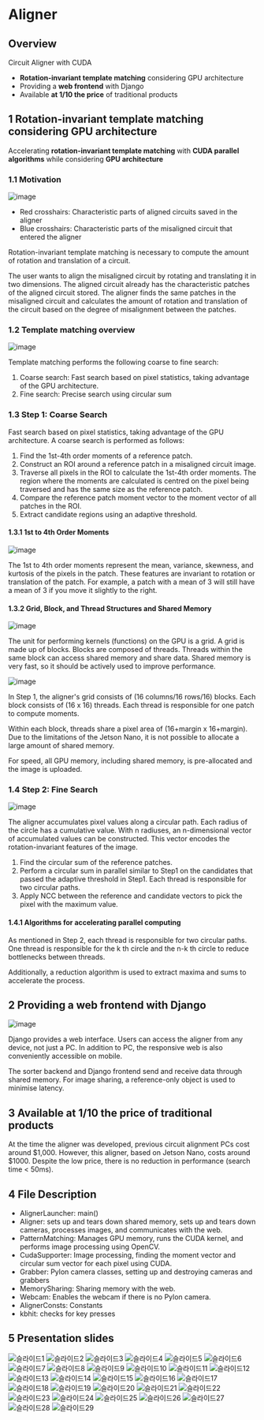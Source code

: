 # Aligner
## Overview
Circuit Aligner with CUDA
- **Rotation-invariant template matching** considering GPU architecture
- Providing a **web frontend** with Django
- Available **at 1/10 the price** of traditional products

## 1 Rotation-invariant template matching considering GPU architecture
Accelerating **rotation-invariant template matching** with **CUDA parallel algorithms** while considering **GPU architecture**

### 1.1 Motivation
![image](https://github.com/ChoiSeongHo-h/Aligner/assets/72921481/8637c327-4f86-447e-9f36-2d58a526a526)
- Red crosshairs: Characteristic parts of aligned circuits saved in the aligner
- Blue crosshairs: Characteristic parts of the misaligned circuit that entered the aligner

Rotation-invariant template matching is necessary to compute the amount of rotation and translation of a circuit. 

The user wants to align the misaligned circuit by rotating and translating it in two dimensions. The aligned circuit already has the characteristic patches of the aligned circuit stored. The aligner finds the same patches in the misaligned circuit and calculates the amount of rotation and translation of the circuit based on the degree of misalignment between the patches.

### 1.2 Template matching overview
![image](https://github.com/ChoiSeongHo-h/Aligner/assets/72921481/b12f0802-473a-4d2d-ae37-5b8a19c2a0fb)

Template matching performs the following coarse to fine search:
1. Coarse search: Fast search based on pixel statistics, taking advantage of the GPU architecture.
2. Fine search: Precise search using circular sum

### 1.3 Step 1: Coarse Search
Fast search based on pixel statistics, taking advantage of the GPU architecture.
A coarse search is performed as follows:
1. Find the 1st-4th order moments of a reference patch.
2. Construct an ROI around a reference patch in a misaligned circuit image.
3. Traverse all pixels in the ROI to calculate the 1st-4th order moments. The region where the moments are calculated is centred on the pixel being traversed and has the same size as the reference patch.
4. Compare the reference patch moment vector to the moment vector of all patches in the ROI.
5. Extract candidate regions using an adaptive threshold.

#### 1.3.1 1st to 4th Order Moments
![image](https://github.com/ChoiSeongHo-h/Aligner/assets/72921481/766b1c7f-d576-4d15-894c-78d1a3e3f256)

The 1st to 4th order moments represent the mean, variance, skewness, and kurtosis of the pixels in the patch. These features are invariant to rotation or translation of the patch. For example, a patch with a mean of 3 will still have a mean of 3 if you move it slightly to the right.


#### 1.3.2 Grid, Block, and Thread Structures and Shared Memory
![image](https://github.com/ChoiSeongHo-h/Aligner/assets/72921481/4a4fddc5-d8ab-4ac8-9759-01fb8f81bb24)

The unit for performing kernels (functions) on the GPU is a grid. A grid is made up of blocks. Blocks are composed of threads. Threads within the same block can access shared memory and share data. Shared memory is very fast, so it should be actively used to improve performance.

![image](https://github.com/ChoiSeongHo-h/Aligner/assets/72921481/7eb25eff-6ea2-4bc0-9c91-f6c010b5384f)


In Step 1, the aligner's grid consists of (16 columns/16 rows/16) blocks. Each block consists of (16 x 16) threads. Each thread is responsible for one patch to compute moments.

Within each block, threads share a pixel area of (16+margin x 16+margin). Due to the limitations of the Jetson Nano, it is not possible to allocate a large amount of shared memory.

For speed, all GPU memory, including shared memory, is pre-allocated and the image is uploaded.

### 1.4 Step 2: Fine Search
![image](https://github.com/ChoiSeongHo-h/Aligner/assets/72921481/9043638e-e927-44c6-80f0-1a1472cf250d)

The aligner accumulates pixel values along a circular path. Each radius of the circle has a cumulative value. With n radiuses, an n-dimensional vector of accumulated values can be constructed. This vector encodes the rotation-invariant features of the image.

1. Find the circular sum of the reference patches.
2. Perform a circular sum in parallel similar to Step1 on the candidates that passed the adaptive threshold in Step1. Each thread is responsible for two circular paths.
3. Apply NCC between the reference and candidate vectors to pick the pixel with the maximum value.

#### 1.4.1 Algorithms for accelerating parallel computing
As mentioned in Step 2, each thread is responsible for two circular paths. One thread is responsible for the k th circle and the n-k th circle to reduce bottlenecks between threads.

Additionally, a reduction algorithm is used to extract maxima and sums to accelerate the process.

## 2 Providing a web frontend with Django
![image](https://github.com/ChoiSeongHo-h/Aligner/assets/72921481/ef185b03-c6a6-4db1-aed5-9baf36ac70ea)

Django provides a web interface. Users can access the aligner from any device, not just a PC. In addition to PC, the responsive web is also conveniently accessible on mobile.

The sorter backend and Django frontend send and receive data through shared memory. For image sharing, a reference-only object is used to minimise latency.

## 3 Available at 1/10 the price of traditional products

At the time the aligner was developed, previous circuit alignment PCs cost around $1,000. However, this aligner, based on Jetson Nano, costs around $1000. Despite the low price, there is no reduction in performance (search time < 50ms).

## 4 File Description
- AlignerLauncher: main()
- Aligner: sets up and tears down shared memory, sets up and tears down cameras, processes images, and communicates with the web.
- PatternMatching: Manages GPU memory, runs the CUDA kernel, and performs image processing using OpenCV.
- CudaSupporter: Image processing, finding the moment vector and circular sum vector for each pixel using CUDA.
- Grabber: Pylon camera classes, setting up and destroying cameras and grabbers
- MemorySharing: Sharing memory with the web.
- Webcam: Enables the webcam if there is no Pylon camera.
- AlignerConsts: Constants
- kbhit: checks for key presses

## 5 Presentation slides


![슬라이드1](https://user-images.githubusercontent.com/72921481/131960995-5ba56429-e7fe-4ef9-8433-94862865c6be.JPG)
![슬라이드2](https://user-images.githubusercontent.com/72921481/131961001-6ca9769a-fae9-4a34-9a41-63c38e88da90.JPG)
![슬라이드3](https://user-images.githubusercontent.com/72921481/131961003-2bf304bd-980c-4aea-9447-1a54c5ed4f94.JPG)
![슬라이드4](https://user-images.githubusercontent.com/72921481/131961005-48bc1803-9df0-461d-b561-c93189b2201a.JPG)
![슬라이드5](https://user-images.githubusercontent.com/72921481/131961006-96c288f3-e933-4f10-8d35-ebac8d3bbbb6.JPG)
![슬라이드6](https://user-images.githubusercontent.com/72921481/131961009-8324bc10-7dae-4cf0-9a43-3b895614e53f.JPG)
![슬라이드7](https://user-images.githubusercontent.com/72921481/131961012-63a01cf2-4155-4fa9-9423-0bc3528b6042.JPG)
![슬라이드8](https://user-images.githubusercontent.com/72921481/131961016-9677104e-3bfd-429c-b351-76f46f3cf2e4.JPG)
![슬라이드9](https://user-images.githubusercontent.com/72921481/131961018-8d8362d5-d8b5-430c-82e9-8b94c9c1f200.JPG)
![슬라이드10](https://user-images.githubusercontent.com/72921481/131961020-4e01cf49-7686-4e93-b87c-bdc06085be91.JPG)
![슬라이드11](https://user-images.githubusercontent.com/72921481/131961021-a854689f-577d-4b42-ae11-0106bbaaf9ba.JPG)
![슬라이드12](https://user-images.githubusercontent.com/72921481/131961023-018390a5-1981-44b0-8a51-6b4c61994834.JPG)
![슬라이드13](https://user-images.githubusercontent.com/72921481/131961026-6a993d25-f914-4589-ad69-c773225d8eb1.JPG)
![슬라이드14](https://user-images.githubusercontent.com/72921481/131961028-05dd43e5-cbbe-4649-a4e4-d02e18c3ffe0.JPG)
![슬라이드15](https://user-images.githubusercontent.com/72921481/131961030-be76dff9-fc5d-48d3-a69d-51ae0df26d87.JPG)
![슬라이드16](https://user-images.githubusercontent.com/72921481/131961032-7e6eca95-6c14-46b0-8f75-b837cc8e9b3c.JPG)
![슬라이드17](https://user-images.githubusercontent.com/72921481/131961033-948bfc79-f99c-4447-ba83-4e6d714e62a1.JPG)
![슬라이드18](https://user-images.githubusercontent.com/72921481/131961034-fee1f6de-40f6-4b6d-8d70-b7c87f9dacae.JPG)
![슬라이드19](https://user-images.githubusercontent.com/72921481/131961036-37206b1c-94ba-4282-8ef0-0fb0357b4396.JPG)
![슬라이드20](https://user-images.githubusercontent.com/72921481/131961039-57cb19f2-ef97-403e-91a4-bff7d6d44a86.JPG)
![슬라이드21](https://user-images.githubusercontent.com/72921481/131961040-9c2c5179-f6c2-4db6-aff9-d8eca6f9d791.JPG)
![슬라이드22](https://user-images.githubusercontent.com/72921481/131961041-6b7295b1-59d2-41c5-b728-b92490a04008.JPG)
![슬라이드23](https://user-images.githubusercontent.com/72921481/131961046-3d1517c2-418d-4c0d-a914-29bafb061ed6.JPG)
![슬라이드24](https://user-images.githubusercontent.com/72921481/131961048-26a8f6ee-f79b-4962-aa33-15bfde31ed4c.JPG)
![슬라이드25](https://user-images.githubusercontent.com/72921481/131961050-67d683dd-bff9-4a9e-a5d5-dd0c161353d5.JPG)
![슬라이드26](https://user-images.githubusercontent.com/72921481/131961052-545da30d-5d11-4cbf-a2de-c5a488e7b47b.JPG)
![슬라이드27](https://user-images.githubusercontent.com/72921481/131961903-39c26955-3a64-4157-ae3c-486d2d423800.JPG)
![슬라이드28](https://user-images.githubusercontent.com/72921481/131961904-7a07db63-4818-4cdf-bc60-045b2390aeb7.JPG)
![슬라이드29](https://user-images.githubusercontent.com/72921481/131961907-ce865d66-367b-4971-9832-0fa5dd292406.JPG)
